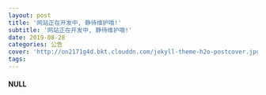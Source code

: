```yaml
---
layout: post
title: '网站正在开发中, 静待维护哦!'
subtitle: '网站正在开发中, 静待维护哦!'
date: 2019-08-28
categories: 公告
cover: 'http://on2171g4d.bkt.clouddn.com/jekyll-theme-h2o-postcover.jpg'
tags: 
---
```


#### NULL